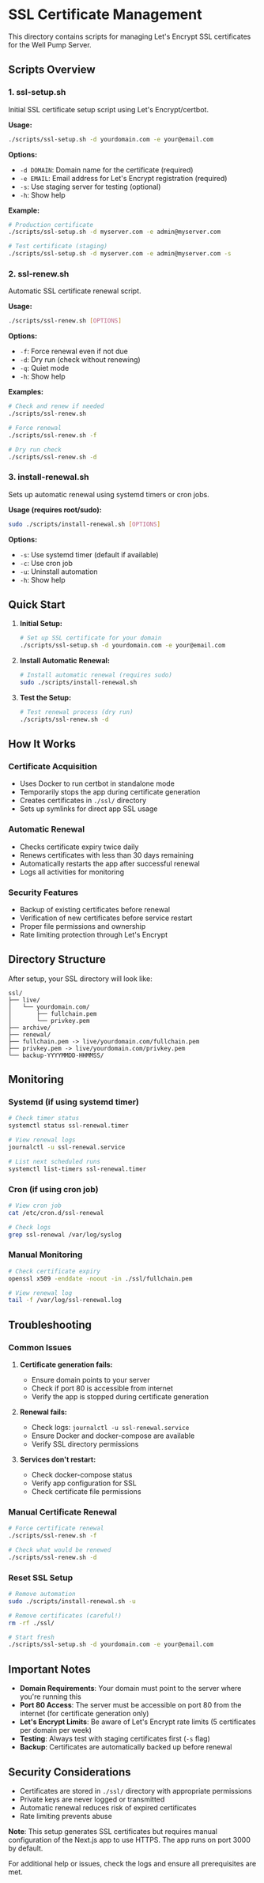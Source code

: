 # SSL Certificate Management

This directory contains scripts for managing Let's Encrypt SSL certificates for the Well Pump Server.

## Scripts Overview

### 1. ssl-setup.sh
Initial SSL certificate setup script using Let's Encrypt/certbot.

**Usage:**
```bash
./scripts/ssl-setup.sh -d yourdomain.com -e your@email.com
```

**Options:**
- `-d DOMAIN`: Domain name for the certificate (required)
- `-e EMAIL`: Email address for Let's Encrypt registration (required)
- `-s`: Use staging server for testing (optional)
- `-h`: Show help

**Example:**
```bash
# Production certificate
./scripts/ssl-setup.sh -d myserver.com -e admin@myserver.com

# Test certificate (staging)
./scripts/ssl-setup.sh -d myserver.com -e admin@myserver.com -s
```

### 2. ssl-renew.sh
Automatic SSL certificate renewal script.

**Usage:**
```bash
./scripts/ssl-renew.sh [OPTIONS]
```

**Options:**
- `-f`: Force renewal even if not due
- `-d`: Dry run (check without renewing)
- `-q`: Quiet mode
- `-h`: Show help

**Examples:**
```bash
# Check and renew if needed
./scripts/ssl-renew.sh

# Force renewal
./scripts/ssl-renew.sh -f

# Dry run check
./scripts/ssl-renew.sh -d
```

### 3. install-renewal.sh
Sets up automatic renewal using systemd timers or cron jobs.

**Usage (requires root/sudo):**
```bash
sudo ./scripts/install-renewal.sh [OPTIONS]
```

**Options:**
- `-s`: Use systemd timer (default if available)
- `-c`: Use cron job
- `-u`: Uninstall automation
- `-h`: Show help

## Quick Start

1. **Initial Setup:**
   ```bash
   # Set up SSL certificate for your domain
   ./scripts/ssl-setup.sh -d yourdomain.com -e your@email.com
   ```

2. **Install Automatic Renewal:**
   ```bash
   # Install automatic renewal (requires sudo)
   sudo ./scripts/install-renewal.sh
   ```

3. **Test the Setup:**
   ```bash
   # Test renewal process (dry run)
   ./scripts/ssl-renew.sh -d
   ```

## How It Works

### Certificate Acquisition
- Uses Docker to run certbot in standalone mode
- Temporarily stops the app during certificate generation
- Creates certificates in `./ssl/` directory
- Sets up symlinks for direct app SSL usage

### Automatic Renewal
- Checks certificate expiry twice daily
- Renews certificates with less than 30 days remaining
- Automatically restarts the app after successful renewal
- Logs all activities for monitoring

### Security Features
- Backup of existing certificates before renewal
- Verification of new certificates before service restart
- Proper file permissions and ownership
- Rate limiting protection through Let's Encrypt

## Directory Structure

After setup, your SSL directory will look like:
```
ssl/
├── live/
│   └── yourdomain.com/
│       ├── fullchain.pem
│       └── privkey.pem
├── archive/
├── renewal/
├── fullchain.pem -> live/yourdomain.com/fullchain.pem
├── privkey.pem -> live/yourdomain.com/privkey.pem
└── backup-YYYYMMDD-HHMMSS/
```

## Monitoring

### Systemd (if using systemd timer)
```bash
# Check timer status
systemctl status ssl-renewal.timer

# View renewal logs
journalctl -u ssl-renewal.service

# List next scheduled runs
systemctl list-timers ssl-renewal.timer
```

### Cron (if using cron job)
```bash
# View cron job
cat /etc/cron.d/ssl-renewal

# Check logs
grep ssl-renewal /var/log/syslog
```

### Manual Monitoring
```bash
# Check certificate expiry
openssl x509 -enddate -noout -in ./ssl/fullchain.pem

# View renewal log
tail -f /var/log/ssl-renewal.log
```

## Troubleshooting

### Common Issues

1. **Certificate generation fails:**
   - Ensure domain points to your server
   - Check if port 80 is accessible from internet
   - Verify the app is stopped during certificate generation

2. **Renewal fails:**
   - Check logs: `journalctl -u ssl-renewal.service`
   - Ensure Docker and docker-compose are available
   - Verify SSL directory permissions

3. **Services don't restart:**
   - Check docker-compose status
   - Verify app configuration for SSL
   - Check certificate file permissions

### Manual Certificate Renewal
```bash
# Force certificate renewal
./scripts/ssl-renew.sh -f

# Check what would be renewed
./scripts/ssl-renew.sh -d
```

### Reset SSL Setup
```bash
# Remove automation
sudo ./scripts/install-renewal.sh -u

# Remove certificates (careful!)
rm -rf ./ssl/

# Start fresh
./scripts/ssl-setup.sh -d yourdomain.com -e your@email.com
```

## Important Notes

- **Domain Requirements**: Your domain must point to the server where you're running this
- **Port 80 Access**: The server must be accessible on port 80 from the internet (for certificate generation only)
- **Let's Encrypt Limits**: Be aware of Let's Encrypt rate limits (5 certificates per domain per week)
- **Testing**: Always test with staging certificates first (`-s` flag)
- **Backup**: Certificates are automatically backed up before renewal

## Security Considerations

- Certificates are stored in `./ssl/` directory with appropriate permissions
- Private keys are never logged or transmitted
- Automatic renewal reduces risk of expired certificates
- Rate limiting prevents abuse

**Note**: This setup generates SSL certificates but requires manual configuration of the Next.js app to use HTTPS. The app runs on port 3000 by default.

For additional help or issues, check the logs and ensure all prerequisites are met.